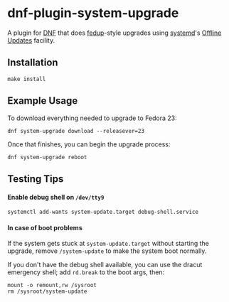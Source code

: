# dnf-plugin-system-upgrade

A plugin for [DNF] that does [fedup]-style upgrades using [systemd]'s [Offline
Updates] facility.

## Installation

    make install

## Example Usage

To download everything needed to upgrade to Fedora 23:

    dnf system-upgrade download --releasever=23


Once that finishes, you can begin the upgrade process:

    dnf system-upgrade reboot

## Testing Tips

#### Enable debug shell on `/dev/tty9`

    systemctl add-wants system-update.target debug-shell.service

#### In case of boot problems

If the system gets stuck at `system-update.target` without starting the
upgrade, remove `/system-update` to make the system boot normally.


If you don't have the debug shell available, you can use the dracut emergency
shell; add `rd.break` to the boot args, then:

    mount -o remount,rw /sysroot
    rm /sysroot/system-update

[DNF]: https://github.com/rpm-software-management/dnf
[fedup]: https://github.com/rhinstaller/fedup
[systemd]: https://github.com/systemd/systemd
[Offline Updates]: http://www.freedesktop.org/wiki/Software/systemd/SystemUpdates/
